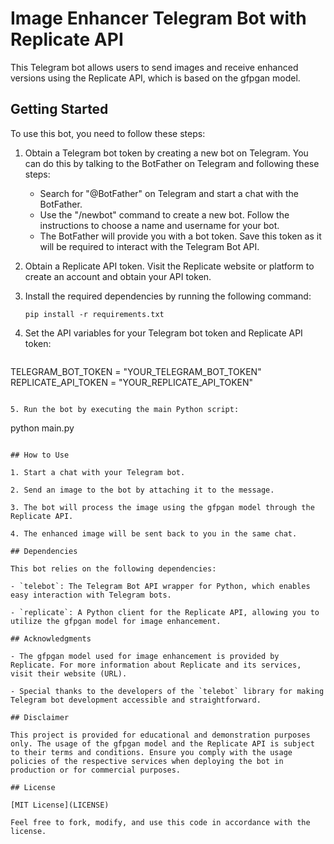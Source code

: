 # Image Enhancer Telegram Bot with Replicate API

This Telegram bot allows users to send images and receive enhanced versions using the Replicate API, which is based on the gfpgan model.

## Getting Started

To use this bot, you need to follow these steps:

1. Obtain a Telegram bot token by creating a new bot on Telegram. You can do this by talking to the BotFather on Telegram and following these steps:
   - Search for "@BotFather" on Telegram and start a chat with the BotFather.
   - Use the "/newbot" command to create a new bot. Follow the instructions to choose a name and username for your bot.
   - The BotFather will provide you with a bot token. Save this token as it will be required to interact with the Telegram Bot API.

2. Obtain a Replicate API token. Visit the Replicate website or platform to create an account and obtain your API token.

3. Install the required dependencies by running the following command:

   ```
   pip install -r requirements.txt
   ```

4. Set the API variables for your Telegram bot token and Replicate API token:

   ```
TELEGRAM_BOT_TOKEN = "YOUR_TELEGRAM_BOT_TOKEN"
REPLICATE_API_TOKEN = "YOUR_REPLICATE_API_TOKEN"
   ```

5. Run the bot by executing the main Python script:

   ```
   python main.py
   ```

## How to Use

1. Start a chat with your Telegram bot.

2. Send an image to the bot by attaching it to the message.

3. The bot will process the image using the gfpgan model through the Replicate API.

4. The enhanced image will be sent back to you in the same chat.

## Dependencies

This bot relies on the following dependencies:

- `telebot`: The Telegram Bot API wrapper for Python, which enables easy interaction with Telegram bots.

- `replicate`: A Python client for the Replicate API, allowing you to utilize the gfpgan model for image enhancement.

## Acknowledgments

- The gfpgan model used for image enhancement is provided by Replicate. For more information about Replicate and its services, visit their website (URL).

- Special thanks to the developers of the `telebot` library for making Telegram bot development accessible and straightforward.

## Disclaimer

This project is provided for educational and demonstration purposes only. The usage of the gfpgan model and the Replicate API is subject to their terms and conditions. Ensure you comply with the usage policies of the respective services when deploying the bot in production or for commercial purposes.

## License

[MIT License](LICENSE)

Feel free to fork, modify, and use this code in accordance with the license.